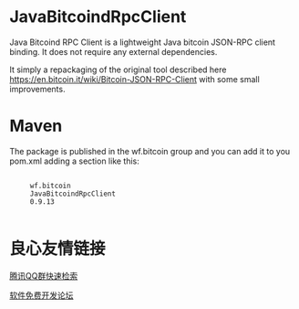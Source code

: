 JavaBitcoindRpcClient
=====================

Java Bitcoind RPC Client is a lightweight Java bitcoin JSON-RPC client binding. It does not require any external dependencies.

It simply a repackaging of the original tool described here https://en.bitcoin.it/wiki/Bitcoin-JSON-RPC-Client with some small improvements.

Maven
=====
The package is published in the wf.bitcoin group and you can add it to you pom.xml adding a section like this:

```
 
     wf.bitcoin 
     JavaBitcoindRpcClient 
     0.9.13 
 
```


 # 良心友情链接

[腾讯QQ群快速检索](http://u.720life.cn/s/8cf73f7c)

[软件免费开发论坛](http://u.720life.cn/s/bbb01dc0)